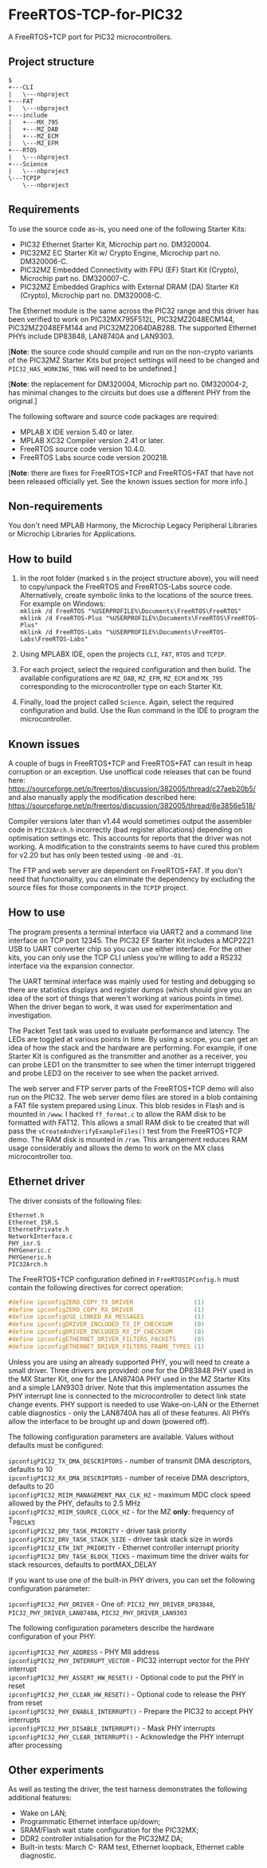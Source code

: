 # FreeRTOS-TCP-for-PIC32

A FreeRTOS+TCP port for PIC32 microcontrollers.

## Project structure
```
$
+---CLI
|   \---nbproject
+---FAT
|   \---nbproject
+---include
|   +---MX_795
|   +---MZ_DAB
|   +---MZ_ECM
|   \---MZ_EFM
+---RTOS
|   \---nbproject
+---Science
|   \---nbproject
\---TCPIP
    \---nbproject
```
## Requirements
To use the source code as-is, you need one of the following Starter Kits:

  * PIC32 Ethernet Starter Kit, Microchip part no. DM320004.
  * PIC32MZ EC Starter Kit w/ Crypto Engine, Microchip part no. DM320006-C.
  * PIC32MZ Embedded Connectivity with FPU (EF) Start Kit (Crypto), Microchip part no. DM320007-C.
  * PIC32MZ Embedded Graphics with External DRAM (DA) Starter Kit (Crypto), Microchip part no. DM320008-C.

The Ethernet module is the same across the PIC32 range and this driver has been verified to work on PIC32MX795F512L, PIC32MZ2048ECM144, PIC32MZ2048EFM144 and PIC32MZ2064DAB288. The supported Ethernet PHYs include DP83848, LAN8740A and LAN9303.

[**Note**: the source code should compile and run on the non-crypto variants of the PIC32MZ Starter Kits but project settings will need to be changed and `PIC32_HAS_WORKING_TRNG` will need to be undefined.]

[**Note**: the replacement for DM320004, Microchip part no. DM320004-2, has minimal changes to the circuits but does use a different PHY from the original.]

The following software and source code packages are required:
  * MPLAB X IDE version 5.40 or later.
  * MPLAB XC32 Compiler version 2.41 or later.
  * FreeRTOS source code version 10.4.0.
  * FreeRTOS Labs source code version 200218.

[**Note**: there are fixes for FreeRTOS+TCP and FreeRTOS+FAT that have not been released officially yet. See the known issues section for more info.]

## Non-requirements

You don't need MPLAB Harmony, the Microchip Legacy Peripheral Libraries or Microchip Libraries for Applications.

## How to build

1. In the root folder (marked `$` in the project structure above), you will need to copy/unpack the FreeRTOS and FreeRTOS-Labs source code. Alternatively, create symbolic links to the locations of the source trees. For example on Windows:  
`mklink /d FreeRTOS "%USERPROFILE%\Documents\FreeRTOS\FreeRTOS"`  
`mklink /d FreeRTOS-Plus "%USERPROFILE%\Documents\FreeRTOS\FreeRTOS-Plus"`  
`mklink /d FreeRTOS-Labs "%USERPROFILE%\Documents\FreeRTOS-Labs\FreeRTOS-Labs"`

2. Using MPLABX IDE, open the projects `CLI`, `FAT`, `RTOS` and `TCPIP`.

3. For each project, select the required configuration and then build. The available configurations are `MZ_DAB`, `MZ_EFM`, `MZ_ECM` and `MX_795` corresponding to the microcontroller type on each Starter Kit.

4. Finally, load the project called `Science`. Again, select the required configuration and build. Use the Run command in the IDE to program the microcontroller.

## Known issues

A couple of bugs in FreeRTOS+TCP and FreeRTOS+FAT can result in heap corruption or an exception. Use unoffical code releases that can be found here: https://sourceforge.net/p/freertos/discussion/382005/thread/c27aeb20b5/ and also manually apply the modification described here: https://sourceforge.net/p/freertos/discussion/382005/thread/6e3856e518/

Compiler versions later than v1.44 would sometimes output the assembler code in `PIC32Arch.h` incorrectly (bad register allocations) depending on optimisation settings etc. This accounts for reports that the driver was not working. A modification to the constraints seems to have cured this problem for v2.20 but has only been tested using `-O0` and `-O1`.

The FTP and web server are dependent on FreeRTOS+FAT. If you don't need that functionality, you can eliminate the dependency by excluding the source files for those components in the `TCPIP` project.

## How to use

The program presents a terminal interface via UART2 and a command line interface on TCP port 12345. The PIC32 EF Starter Kit includes a MCP2221 USB to UART converter chip so you can use either interface. For the other kits, you can only use the TCP CLI unless you're willing to add a RS232 interface via the expansion connector.

The UART terminal interface was mainly used for testing and debugging so there are statistics displays and register dumps (which should give you an idea of the sort of things that weren't working at various points in time). When the driver began to work, it was used for experimentation and investigation.

The Packet Test task was used to evaluate performance and latency. The LEDs are toggled at various points in time. By using a scope, you can get an idea of how the stack and the hardware are performing. For example, if one Starter Kit is configured as the transmitter and another as a receiver, you can probe LED1 on the transmitter to see when the timer interrupt triggered and probe LED3 on the receiver to see when the packet arrived.

The web server and FTP server parts of the FreeRTOS+TCP demo will also run on the PIC32. The web server demo files are stored in a blob containing a FAT file system prepared using Linux. This blob resides in Flash and is mounted in `/www`. I hacked `ff_format.c` to allow the RAM disk to be formatted with FAT12. This allows a small RAM disk to be created that will pass the `vCreateAndVerifyExampleFiles()` test from the FreeRTOS+TCP demo. The RAM disk is mounted in `/ram`. This arrangement reduces RAM usage considerably and allows the demo to work on the MX class microcontroller too.

## Ethernet driver

The driver consists of the following files:
```
Ethernet.h
Ethernet_ISR.S
EthernetPrivate.h
NetworkInterface.c
PHY_isr.S
PHYGeneric.c
PHYGeneric.h
PIC32Arch.h
```
The FreeRTOS+TCP configuration defined in `FreeRTOSIPConfig.h` must contain the following directives for correct operation:
```C
#define ipconfigZERO_COPY_TX_DRIVER                 (1)
#define ipconfigZERO_COPY_RX_DRIVER                 (1)
#define ipconfigUSE_LINKED_RX_MESSAGES              (1)
#define ipconfigDRIVER_INCLUDED_TX_IP_CHECKSUM      (0)
#define ipconfigDRIVER_INCLUDED_RX_IP_CHECKSUM      (0)
#define ipconfigETHERNET_DRIVER_FILTERS_PACKETS     (0)
#define ipconfigETHERNET_DRIVER_FILTERS_FRAME_TYPES (1)
```
Unless you are using an already supported PHY, you will need to create a small driver. Three drivers are provided: one for the DP83848 PHY used in the MX Starter Kit, one for the LAN8740A PHY used in the MZ Starter Kits and a simple LAN9303 driver. Note that this implementation assumes the PHY interrupt line is connected to the microcontroller to detect link state change events. PHY support is needed to use Wake-on-LAN or the Ethernet cable diagnostics - only the LAN8740A has all of these features. All PHYs allow the interface to be brought up and down (powered off).

The following configuration parameters are available. Values without defaults must be configured:

`ipconfigPIC32_TX_DMA_DESCRIPTORS` - number of transmit DMA descriptors, defaults to 10  
`ipconfigPIC32_RX_DMA_DESCRIPTORS` - number of receive DMA descriptors, defaults to 20  
`ipconfigPIC32_MIIM_MANAGEMENT_MAX_CLK_HZ` - maximum MDC clock speed allowed by the PHY, defaults to 2.5 MHz  
`ipconfigPIC32_MIIM_SOURCE_CLOCK_HZ` - for the MZ __only__: frequency of T<sub>PBCLK5</sub>  
`ipconfigPIC32_DRV_TASK_PRIORITY` - driver task priority  
`ipconfigPIC32_DRV_TASK_STACK_SIZE` - driver task stack size in words  
`ipconfigPIC32_ETH_INT_PRIORITY` - Ethernet controller interrupt priority  
`ipconfigPIC32_DRV_TASK_BLOCK_TICKS` - maximum time the driver waits for stack resources, defaults to portMAX_DELAY

If you want to use one of the built-in PHY drivers, you can set the following configuration parameter:

`ipconfigPIC32_PHY_DRIVER` - One of: `PIC32_PHY_DRIVER_DP83848`, `PIC32_PHY_DRIVER_LAN8740A`, `PIC32_PHY_DRIVER_LAN9303`

The following configuration parameters describe the hardware configuration of your PHY:

`ipconfigPIC32_PHY_ADDRESS` - PHY MII address  
`ipconfigPIC32_PHY_INTERRUPT_VECTOR` - PIC32 interrupt vector for the PHY interrupt  
`ipconfigPIC32_PHY_ASSERT_HW_RESET()` - Optional code to put the PHY in reset  
`ipconfigPIC32_PHY_CLEAR_HW_RESET()` - Optional code to release the PHY from reset  
`ipconfigPIC32_PHY_ENABLE_INTERRUPT()` - Prepare the PIC32 to accept PHY interrupts  
`ipconfigPIC32_PHY_DISABLE_INTERRUPT()` - Mask PHY interrupts  
`ipconfigPIC32_PHY_CLEAR_INTERRUPT()` - Acknowledge the PHY interrupt after processing  

## Other experiments

As well as testing the driver, the test harness demonstrates the following additional features:
  * Wake on LAN;
  * Programmatic Ethernet interface up/down;
  * SRAM/Flash wait state configuration for the PIC32MX;
  * DDR2 controller initialisation for the PIC32MZ DA;
  * Built-in tests: March C- RAM test, Ethernet loopback, Ethernet cable diagnostic.
